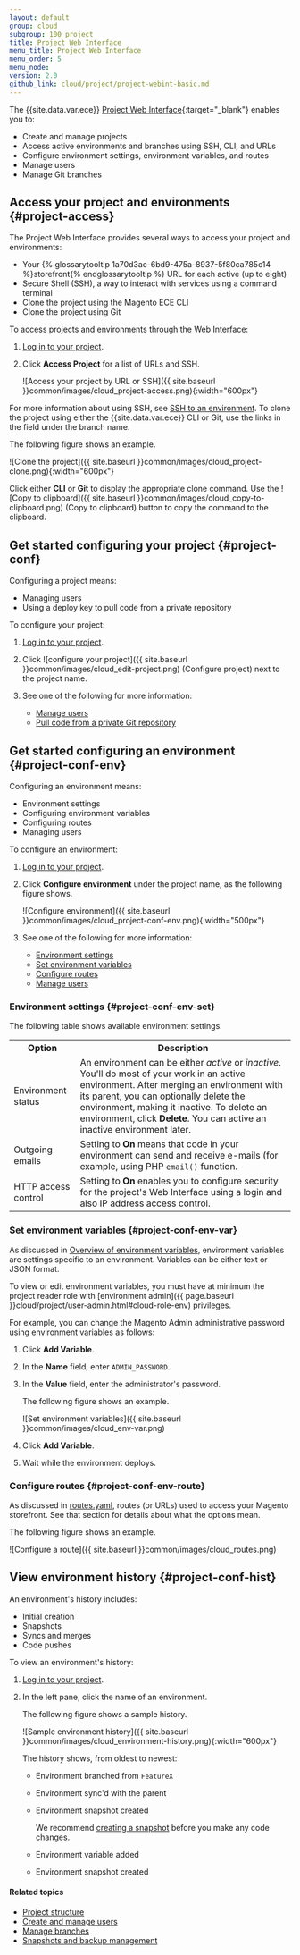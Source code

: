 ```yaml
---
layout: default
group: cloud
subgroup: 100_project
title: Project Web Interface
menu_title: Project Web Interface
menu_order: 5
menu_node:
version: 2.0
github_link: cloud/project/project-webint-basic.md
---
```


The {{site.data.var.ece}} [Project Web Interface](https://accounts.magento.cloud){:target="_blank"} enables you to:

* Create and manage projects
* Access active environments and branches using SSH, CLI, and URLs
* Configure environment settings, environment variables, and routes
* Manage users
* Manage Git branches

## Access your project and environments {#project-access}
The Project Web Interface provides several ways to access your project and environments:

*	Your {% glossarytooltip 1a70d3ac-6bd9-475a-8937-5f80ca785c14 %}storefront{% endglossarytooltip %} URL for each active (up to eight)
*	Secure Shell (SSH), a way to interact with services using a command terminal
*	Clone the project using the Magento ECE CLI
*	Clone the project using Git

To access projects and environments through the Web Interface:

1.	[Log in to your project](#project-login).
2.	Click **Access Project** for a list of URLs and SSH.

	![Access your project by URL or SSH]({{ site.baseurl }}common/images/cloud_project-access.png){:width="600px"}

For more information about using SSH, see [SSH to an environment]({{page.baseurl}}cloud/env/environments-start.html#env-start-ssh). To clone the project using either the {{site.data.var.ece}} CLI or Git, use the links in the field under the branch name.

The following figure shows an example.

![Clone the project]({{ site.baseurl }}common/images/cloud_project-clone.png){:width="600px"}

Click either **CLI** or **Git** to display the appropriate clone command. Use the ![Copy to clipboard]({{ site.baseurl }}common/images/cloud_copy-to-clipboard.png) (Copy to clipboard) button to copy the command to the clipboard.


## Get started configuring your project {#project-conf}
Configuring a project means:

*	Managing users
*	Using a deploy key to pull code from a private repository

To configure your project:

1.	[Log in to your project](#project-login).
2.	Click ![configure your project]({{ site.baseurl }}common/images/cloud_edit-project.png) (Configure project) next to the project name.
3.	See one of the following for more information:

	*	[Manage users]({{page.baseurl}}cloud/project/user-admin.html)
	*	[Pull code from a private Git repository]({{page.baseurl}}cloud/project/project-priv-repos.html)


## Get started configuring an environment {#project-conf-env}
Configuring an environment means:

*	Environment settings
*	Configuring environment variables
*	Configuring routes
*	Managing users

To configure an environment:

1.	[Log in to your project](#project-login).
2.	Click **Configure environment** under the project name, as the following figure shows.

	![Configure environment]({{ site.baseurl }}common/images/cloud_project-conf-env.png){:width="500px"}
3.	See one of the following for more information:

	*	[Environment settings](#project-conf-env-set)
	*	[Set environment variables](#project-conf-env-var)
	*	[Configure routes](#project-conf-env-route)
	*	[Manage users]({{page.baseurl}}cloud/project/user-admin.html)

### Environment settings {#project-conf-env-set}
The following table shows available environment settings.

<table>
	<tbody>
		<tr>
			<th>Option</th>
			<th>Description</th>
		</tr>
	<tr>
		<td>Environment status</td>
		<td>An environment can be either <em>active</em> or <em>inactive</em>. You'll do most of your work in an active environment. After merging an environment with its parent, you can optionally delete the environment, making it inactive. To delete an environment, click <strong>Delete</strong>. You can active an inactive environment later.</td>
	</tr>
	<tr>
		<td>Outgoing emails</td>
		<td>Setting to <strong>On</strong> means that code in your environment can send and receive e-mails (for example, using PHP <code>email()</code> function. </td>
	</tr>
	<tr><td>HTTP access control</td>
	<td>Setting to <strong>On</strong> enables you to configure security for the project's Web Interface using a login and also IP address access control.</td>
	</tr>
</tbody>
</table>

### Set environment variables {#project-conf-env-var}
As discussed in [Overview of environment variables]({{page.baseurl}}cloud/env/environment-vars_over.html), environment variables are settings specific to an environment. Variables can be either text or JSON format.

To view or edit environment variables, you must have at minimum the project reader role with [environment admin]({{ page.baseurl }}cloud/project/user-admin.html#cloud-role-env) privileges.

For example, you can change the Magento Admin administrative password using environment variables as follows:

1.	Click **Add Variable**.
2.	In the **Name** field, enter `ADMIN_PASSWORD`.
3.	In the **Value** field, enter the administrator's password.

	The following figure shows an example.

	![Set environment variables]({{ site.baseurl }}common/images/cloud_env-var.png)
4.	Click **Add Variable**.
5.	Wait while the environment deploys.

### Configure routes {#project-conf-env-route}
As discussed in [routes.yaml]({{page.baseurl}}cloud/project/project-conf-files_routes.html), routes (or URLs) used to access your Magento storefront. See that section for details about what the options mean.

The following figure shows an example.

![Configure a route]({{ site.baseurl }}common/images/cloud_routes.png)


## View environment history {#project-conf-hist}
An environment's history includes:

*	Initial creation
*	Snapshots
*	Syncs and merges
*	Code pushes

To view an environment's history:

1.	[Log in to your project](#project-login).
2.	In the left pane, click the name of an environment.

	The following figure shows a sample history.

	![Sample environment history]({{ site.baseurl }}common/images/cloud_environment-history.png){:width="600px"}

	The history shows, from oldest to newest:

	*	Environment branched from `FeatureX`
	*	Environment sync'd with the parent
	*	Environment snapshot created

		We recommend [creating a snapshot]({{page.baseurl}}cloud/project/project-webint-snap.html) before you make any code changes.

	*	Environment variable added
	*	Environment snapshot created

#### Related topics
* [Project structure]({{page.baseurl}}cloud/project/project-start.html)
* [Create and manage users]({{page.baseurl}}cloud/project/user-admin.html)
*	[Manage branches]({{page.baseurl}}cloud/project/project-webint-branch.html)
*	[Snapshots and backup management]({{page.baseurl}}cloud/project/project-webint-snap.html)
